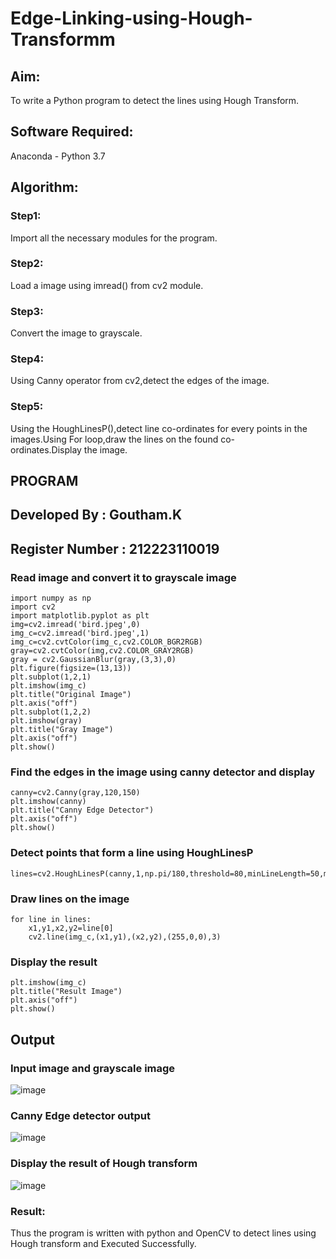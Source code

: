 # Edge-Linking-using-Hough-Transformm
## Aim:
To write a Python program to detect the lines using Hough Transform.

## Software Required:
Anaconda - Python 3.7

## Algorithm:
### Step1:

Import all the necessary modules for the program.
### Step2:

Load a image using imread() from cv2 module.
### Step3:

Convert the image to grayscale.
### Step4:

Using Canny operator from cv2,detect the edges of the image.
### Step5:

Using the HoughLinesP(),detect line co-ordinates for every points in the images.Using For loop,draw the lines on the found co-ordinates.Display the image.

## PROGRAM
## Developed By : Goutham.K
## Register Number : 212223110019
### Read image and convert it to grayscale image
```
import numpy as np
import cv2
import matplotlib.pyplot as plt
img=cv2.imread('bird.jpeg',0)
img_c=cv2.imread('bird.jpeg',1)
img_c=cv2.cvtColor(img_c,cv2.COLOR_BGR2RGB)
gray=cv2.cvtColor(img,cv2.COLOR_GRAY2RGB)
gray = cv2.GaussianBlur(gray,(3,3),0)
plt.figure(figsize=(13,13))
plt.subplot(1,2,1)
plt.imshow(img_c)
plt.title("Original Image")
plt.axis("off")
plt.subplot(1,2,2)
plt.imshow(gray)
plt.title("Gray Image")
plt.axis("off")
plt.show()
```
### Find the edges in the image using canny detector and display
```
canny=cv2.Canny(gray,120,150)
plt.imshow(canny)
plt.title("Canny Edge Detector")
plt.axis("off")
plt.show()
```
### Detect points that form a line using HoughLinesP
```
lines=cv2.HoughLinesP(canny,1,np.pi/180,threshold=80,minLineLength=50,maxLineGap=250)
```
### Draw lines on the image
```
for line in lines:
    x1,y1,x2,y2=line[0]
    cv2.line(img_c,(x1,y1),(x2,y2),(255,0,0),3)
```
### Display the result
```
plt.imshow(img_c)
plt.title("Result Image")
plt.axis("off")
plt.show()
```
## Output

### Input image and grayscale image
![image](https://github.com/Goutham2306/Edge-Linking-using-Hough-Transformm/assets/138971154/4c8131e3-7dbf-4c43-bbd6-66d37afd0bf6)


### Canny Edge detector output
![image](https://github.com/Goutham2306/Edge-Linking-using-Hough-Transformm/assets/138971154/62ca8166-17d4-41a3-aa25-017f373aa90a)


### Display the result of Hough transform
![image](https://github.com/Goutham2306/Edge-Linking-using-Hough-Transformm/assets/138971154/53937b80-40af-4aaa-8fef-61eff9239dc0)

### Result:
Thus the program is written with python and OpenCV to detect lines using Hough transform and Executed Successfully.
